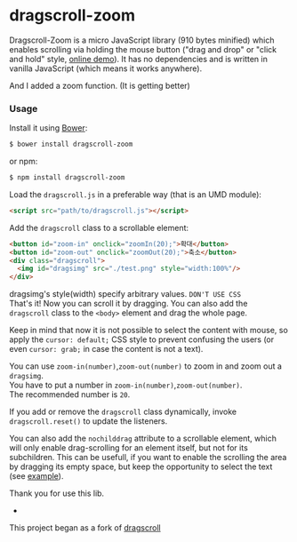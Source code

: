 dragscroll-zoom
==========

Dragscroll-Zoom is a micro JavaScript library (910 bytes minified) which
enables scrolling via holding the mouse button ("drag and drop" or
"click and hold" style, [online
demo](http://cymakr.github.io/dragscroll-zoom.html)). It has no dependencies and
is written in vanilla JavaScript (which means it works anywhere).  

And I added a zoom function. (It is getting better)

### Usage


Install it using [Bower](http://bower.io/):

```sh
$ bower install dragscroll-zoom
```

or npm:

```sh
$ npm install dragscroll-zoom
```

Load the `dragscroll.js` in a preferable way (that is an UMD module):

```html
<script src="path/to/dragscroll.js"></script>
```

Add the `dragscroll` class to a scrollable element:
```html
<button id="zoom-in" onclick="zoomIn(20);">확대</button>
<button id="zoom-out" onclick="zoomOut(20);">축소</button>
<div class="dragscroll">
  <img id="dragsimg" src="./test.png" style="width:100%"/>
</div>
```

dragsimg's style(width) specify arbitrary values. `DON'T USE CSS`  
That's it! Now you can scroll it by dragging. You can also add the
`dragscroll` class to the `<body>` element and drag the whole page.

Keep in mind that now it is not possible to select the content with
mouse, so apply the `cursor: default;` CSS style to prevent confusing
the users (or even `cursor: grab;` in case the content is not a text).

You can use `zoom-in(number)`,`zoom-out(number)` to zoom in and zoom out a `dragsimg`.  
You have to put a number in `zoom-in(number)`,`zoom-out(number)`.  
The recommended number is `20`.

If you add or remove the `dragscroll` class dynamically, invoke
`dragscroll.reset()` to update the listeners.

You can also add the `nochilddrag` attribute to a scrollable element,
which will only enable drag-scrolling for an element itself, but not
for its subchildren. This can be usefull, if you want to enable the
scrolling the area by dragging its empty space, but keep the
opportunity to select the text (see
[example](http://asvd.github.io/jailed/demos/web/process/)).

Thank you for use this lib.

-

This project began as a fork of [dragscroll](https://github.com/asvd/dragscroll)

